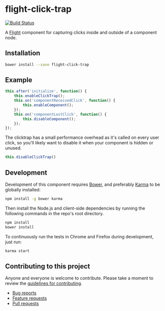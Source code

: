 # flight-click-trap

[![Build Status](https://secure.travis-ci.org/ahume/flight-click-trap.png)](http://travis-ci.org/ahume/flight-click-trap)

A [Flight](https://github.com/flightjs/flight) component for capturing clicks inside
and outside of a component node.

## Installation

```bash
bower install --save flight-click-trap
```

## Example

```javascript
this.after('initialize', function() {
	this.enableClickTrap();
	this.on('componentReceivedClick', function() {
		this.enableComponent();
	});
	this.on('componentLostClick', function() {
		this.disableComponent();
	});
});

```

The clicktrap has a small performance overhead as it's called on every user click, so
you'll likely want to disable it when your component is hidden or unused.

```javascript
this.disableClickTrap()
```

## Development

Development of this component requires [Bower](http://bower.io), and preferably
[Karma](http://karma-runner.github.io) to be globally installed:

```bash
npm install -g bower karma
```

Then install the Node.js and client-side dependencies by running the following
commands in the repo's root directory.

```bash
npm install
bower install
```

To continuously run the tests in Chrome and Firefox during development, just run:

```bash
karma start
```

## Contributing to this project

Anyone and everyone is welcome to contribute. Please take a moment to
review the [guidelines for contributing](CONTRIBUTING.md).

* [Bug reports](CONTRIBUTING.md#bugs)
* [Feature requests](CONTRIBUTING.md#features)
* [Pull requests](CONTRIBUTING.md#pull-requests)
